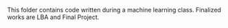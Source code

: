 This folder contains code written during a machine learning class. 
Finalized works are LBA and Final Project.
